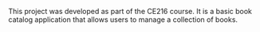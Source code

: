 This project was developed as part of the CE216 course. It is a basic book catalog application that allows users to manage a collection of books.
